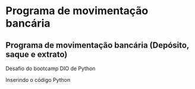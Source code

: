 # Programa de movimentação bancária

## Programa de movimentação bancária (Depósito, saque e extrato)

Desafio do bootcamp DIO de Python


Inserindo o código Python
